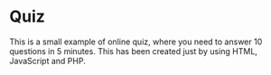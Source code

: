 # Quiz
This is a small example of online quiz, where you need to answer 10 questions in 5 minutes. 
This has been created just by using HTML, JavaScript and PHP.
